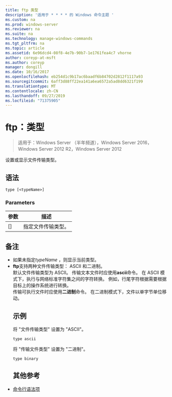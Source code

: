 ```yaml
---
title: ftp 类型
description: '适用于 * * * * 的 Windows 命令主题 '
ms.custom: na
ms.prod: windows-server
ms.reviewer: na
ms.suite: na
ms.technology: manage-windows-commands
ms.tgt_pltfrm: na
ms.topic: article
ms.assetid: 6e96dcd4-08f8-4e7b-90b7-1e1761fea4c7 vhorne
author: coreyp-at-msft
ms.author: coreyp
manager: dongill
ms.date: 10/16/2017
ms.openlocfilehash: eb254d1c9b17ac6baadf6b84702d2812f1117a93
ms.sourcegitcommit: 6aff3d88ff22ea141a6ea6572a5ad8dd6321f199
ms.translationtype: MT
ms.contentlocale: zh-CN
ms.lasthandoff: 09/27/2019
ms.locfileid: "71375905"
---
```

# <a name="ftp-type"></a>ftp：类型

>适用于：Windows Server （半年频道），Windows Server 2016，Windows Server 2012 R2，Windows Server 2012

设置或显示文件传输类型。   
## <a name="syntax"></a>语法  
```  
type [<typeName>]  
```  
### <a name="parameters"></a>Parameters  

|  参数   |            描述            |
|--------------|-----------------------------------|
| [<typeName>] | 指定文件传输类型。 |

## <a name="remarks"></a>备注  
- 如果未指定*typeName* ，则显示当前类型。  
- **ftp**支持两种文件传输类型： ASCII 和二进制。  
  默认文件传输类型为 ASCII。  传输文本文件时应使用**ascii**命令。 在 ASCII 模式下，执行与网络标准字符集之间的字符转换。 例如，行尾字符根据需要根据目标上的操作系统进行转换。  
  传输可执行文件时应使用**二进制**命令。 在二进制模式下，文件以单字节单位移动。  
  ## <a name="BKMK_Examples"></a>示例  
  将 "文件传输类型" 设置为 "ASCII"。  
  ```  
  type ascii  
  ```  
  将 "传输文件类型" 设置为 "二进制"。  
  ```  
  type binary  
  ```  
  ## <a name="additional-references"></a>其他参考  
- [命令行语法项](command-line-syntax-key.md)  
